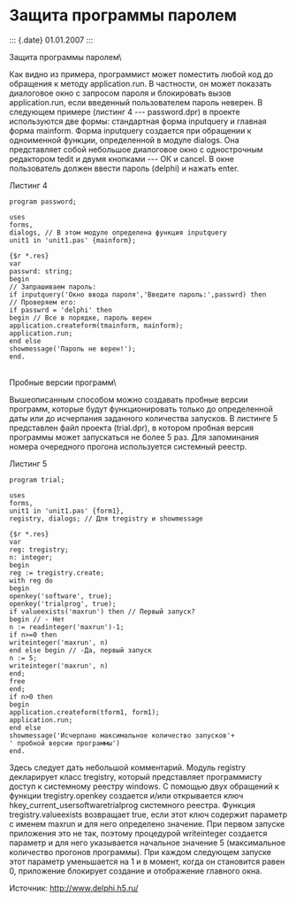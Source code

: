 Защита программы паролем
========================

::: {.date}
01.01.2007
:::

Защита программы паролем\

Как видно из примера, программист может поместить любой код до обращения
к методу application.run. В частности, он может показать диалоговое окно
с запросом пароля и блокировать вызов application.run, если введенный
пользователем пароль неверен. В следующем примере (листинг 4 ---
password.dpr) в проекте используются две формы: стандартная форма
inputquery и главная форма mainform. Форма inputquery создается при
обращении к одноименной функции, определенной в модуле dialogs. Она
представляет собой небольшое диалоговое окно с однострочным редактором
tedit и двумя кнопками --- ОК и cancel. В окне пользователь должен
ввести пароль (delphi) и нажать enter.

Листинг 4

    program password; 
     
    uses 
    forms, 
    dialogs, // В этом модуле определена функция inputquery 
    unit1 in 'unit1.pas' {mainform}; 
     
    {$r *.res} 
    var 
    passwrd: string; 
    begin 
    // Запрашиваем пароль: 
    if inputquery('Окно ввода пароля','Введите пароль:',passwrd) then 
    // Проверяем его: 
    if passwrd = 'delphi' then 
    begin // Все в порядке, пароль верен 
    application.createform(tmainform, mainform); 
    application.run; 
    end else 
    showmessage('Пароль не верен!'); 
    end. 

 \
Пробные версии программ\

Вышеописанным способом можно создавать пробные версии программ, которые
будут функционировать только до определенной даты или до исчерпания
заданного количества запусков. В листинге 5 представлен файл проекта
(trial.dpr), в котором пробная версия программы может запускаться не
более 5 раз. Для запоминания номера очередного прогона используется
системный реестр.

Листинг 5

    program trial; 
     
    uses 
    forms, 
    unit1 in 'unit1.pas' {form1}, 
    registry, dialogs; // Для tregistry и showmessage 
     
    {$r *.res} 
    var 
    reg: tregistry; 
    n: integer; 
    begin 
    reg := tregistry.create; 
    with reg do 
    begin 
    openkey('software', true); 
    openkey('trialprog', true); 
    if valueexists('maxrun') then // Первый запуск? 
    begin // - Нет 
    n := readinteger('maxrun')-1; 
    if n>=0 then 
    writeinteger('maxrun', n) 
    end else begin // -Да, первый запуск 
    n := 5; 
    writeinteger('maxrun', n) 
    end; 
    free 
    end; 
    if n>0 then 
    begin 
    application.createform(tform1, form1); 
    application.run; 
    end else 
    showmessage('Исчерпано максимальное количество запусков'+ 
    ' пробной версии программы') 
    end. 

Здесь следует дать небольшой комментарий. Модуль registry декларирует
класс tregistry, который представляет программисту доступ к системному
реестру windows. С помощью двух обращений к функции tregistry.openkey
создается и/или открывается ключ hkey\_current\_usersoftwaretrialprog
системного реестра. Функция tregistry.valueexists возвращает true, если
этот ключ содержит параметр с именем maxrun и для него определено
значение. При первом запуске приложения это не так, поэтому процедурой
writeinteger создается параметр и для него указывается начальное
значение 5 (максимальное количество прогонов программы). При каждом
следующем запуске этот параметр уменьшается на 1 и в момент, когда он
становится равен 0, приложение блокирует создание и отображение главного
окна.

Источник: http://www.delphi.h5.ru/
